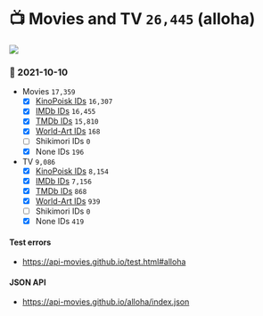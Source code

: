 # :tv: Movies and TV `26,445` (alloha)

<a href="https://API-Movies.github.io"><img src="https://API-Movies.github.io/banner.png?cache"></a>

### :date: 2021-10-10
- Movies `17,359`
  - [x] <a href="https://API-Movies.github.io/alloha/movie_kinopoisk_ids.json">KinoPoisk IDs</a> `16,307`
  - [x] <a href="https://API-Movies.github.io/alloha/movie_imdb_ids.json">IMDb IDs</a> `16,455`
  - [x] <a href="https://API-Movies.github.io/alloha/movie_tmdb_ids.json">TMDb IDs</a> `15,810`
  - [x] <a href="https://API-Movies.github.io/alloha/movie_world_art_ids.json">World-Art IDs</a> `168`
  - [ ] Shikimori IDs `0`
  - [x] None IDs `196`
- TV `9,086`
  - [x] <a href="https://API-Movies.github.io/alloha/tv_kinopoisk_ids.json">KinoPoisk IDs</a> `8,154`
  - [x] <a href="https://API-Movies.github.io/alloha/tv_imdb_ids.json">IMDb IDs</a> `7,156`
  - [x] <a href="https://API-Movies.github.io/alloha/tv_tmdb_ids.json">TMDb IDs</a> `868`
  - [x] <a href="https://API-Movies.github.io/alloha/tv_world_art_ids.json">World-Art IDs</a> `939`
  - [ ] Shikimori IDs `0`
  - [x] None IDs `419`
#### Test errors
- <a href='https://api-movies.github.io/test.html#alloha'>https://api-movies.github.io/test.html#alloha</a>
#### JSON API
- <a href='https://api-movies.github.io/alloha/index.json'>https://api-movies.github.io/alloha/index.json</a>
